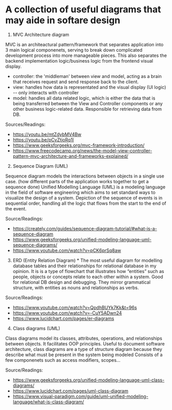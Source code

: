 # A collection of useful diagrams that may aide in softare design

1. MVC Architecture diagram 

MVC is an architeactural pattern/framework that separates application into 3 main logical componenets, serving to break down complicated development process into more manageable pieces.
This also separates the backend implementation logic/business logic from the frontend visual display. 
- controller: the 'middleman' between view and model, acting as a brain that receives request and send response back to the client. 
- view: handles how data is representated and the visual display (UI logic) -- only interacts with controller
- model: handles all data related logic, which is either the data that is being transferred between the View and Controller components or any other business logic-related data. Responsible for retrieving data from DB.



Sources/Readings:
- https://youtu.be/mtZdybMV4Bw
- https://youtu.be/pCvZtjoRq1I
- https://www.geeksforgeeks.org/mvc-framework-introduction/
- https://www.freecodecamp.org/news/the-model-view-controller-pattern-mvc-architecture-and-frameworks-explained/

2. Sequence Diagram (UML)

Sequence diagram models the interactions between objects in a single use case. (how different parts of the application works together to get a sequence done)
Unified Modelling Language (UML) is a modeling language in the field of software engineering which aims to set standard ways to visualize the design of a system.
Depiction of the sequence of events is in sequential order, handling all the logic that flows from the start to the end of the event.

Source/Readings:
- https://creately.com/guides/sequence-diagram-tutorial/#what-is-a-sequence-diagram
- https://www.geeksforgeeks.org/unified-modeling-language-uml-sequence-diagrams/
- https://www.youtube.com/watch?v=pCK6prSq8aw

3. ERD (Entity Relation Diagram) *
The most useful diagram for modelling database tables and their relationships for relational database in my opinion. It is is a type of flowchart that illustrates how “entities” such as people, objects or concepts relate to each other within a system.
Good for relational DB design and debugging. They mirror grammatical structure, with entities as nouns and relationships as verbs.

Source/Readings:
- https://www.youtube.com/watch?v=QpdhBUYk7Kk&t=96s
- https://www.youtube.com/watch?v=-CuY5ADwn24
- https://www.lucidchart.com/pages/er-diagrams

4. Class diagrams (UML)

Class diagrams model its classes, attributes, operations, and relationships between objects. It facilitates OOP principles. Useful to document software architecture, class diagrams are a type of structure diagram because they describe what must be present in the system being modeled
Consists of a few componenets such as access modifiers, scopes... 

Source/Readings:
- https://www.geeksforgeeks.org/unified-modeling-language-uml-class-diagrams/
- https://www.lucidchart.com/pages/uml-class-diagram
- https://www.visual-paradigm.com/guide/uml-unified-modeling-language/what-is-class-diagram/
